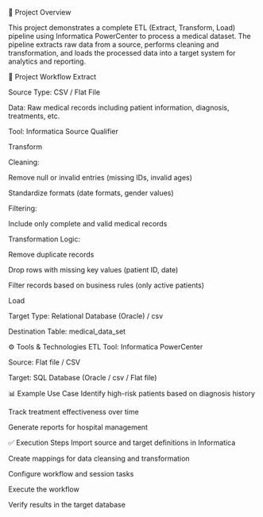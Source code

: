 📌 Project Overview

This project demonstrates a complete ETL (Extract, Transform, Load) pipeline using Informatica PowerCenter to process a medical dataset. The pipeline extracts raw data from a source, performs cleaning and transformation, and loads the processed data into a target system for analytics and reporting.

🧱 Project Workflow
Extract

Source Type: CSV / Flat File 

Data: Raw medical records including patient information, diagnosis, treatments, etc.

Tool: Informatica Source Qualifier

Transform

Cleaning:

Remove null or invalid entries (missing IDs, invalid ages)

Standardize formats (date formats, gender values)

Filtering:

Include only complete and valid medical records

Transformation Logic:

Remove duplicate records

Drop rows with missing key values (patient ID, date)

Filter records based on business rules (only active patients)

Load

Target Type: Relational Database (Oracle) / csv

Destination Table: medical_data_set

⚙️ Tools & Technologies
ETL Tool: Informatica PowerCenter

Source: Flat file / CSV 

Target: SQL Database (Oracle / csv / Flat file)


📊 Example Use Case
Identify high-risk patients based on diagnosis history

Track treatment effectiveness over time

Generate reports for hospital management

✅ Execution Steps
Import source and target definitions in Informatica

Create mappings for data cleansing and transformation

Configure workflow and session tasks

Execute the workflow

Verify results in the target database

